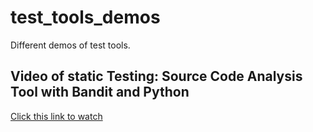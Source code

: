 # test_tools_demos

Different demos of test tools.

## Video of static Testing: Source Code Analysis Tool with Bandit and Python

[Click this link to watch](https://youtu.be/umGu9uPD-fM)

